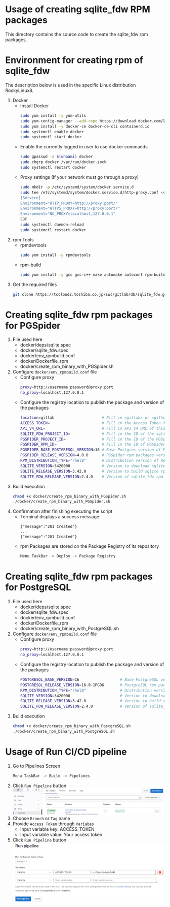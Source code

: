 Usage of creating sqlite_fdw RPM packages
=====================================

This directory contains the source code to create the sqlite_fdw rpm packages.

Environment for creating rpm of sqlite_fdw
=====================================
The description below is used in the specific Linux distribution RockyLinux8.
1. Docker
	- Install Docker
		```sh
		sudo yum install -y yum-utils
		sudo yum-config-manager --add-repo https://download.docker.com/linux/centos/docker-ce.repo
		sudo yum install -y docker-ce docker-ce-cli containerd.io
		sudo systemctl enable docker
		sudo systemctl start docker
		```
	- Enable the currently logged in user to use docker commands
		```sh
		sudo gpasswd -a $(whoami) docker
		sudo chgrp docker /var/run/docker.sock
		sudo systemctl restart docker
		```
	- Proxy settings (If your network must go through a proxy)
		```sh
		sudo mkdir -p /etc/systemd/system/docker.service.d
		sudo tee /etc/systemd/system/docker.service.d/http-proxy.conf << EOF
		[Service]
		Environment="HTTP_PROXY=http://proxy:port/"
		Environment="HTTPS_PROXY=http://proxy:port/"
		Environment="NO_PROXY=localhost,127.0.0.1"
		EOF
		sudo systemctl daemon-reload
		sudo systemctl restart docker
		```
2. rpm Tools
	- rpmdevtools
		```sh
		sudo yum install -y rpmdevtools
		```
	- rpm-build
		```sh
		sudo yum install -y gcc gcc-c++ make automake autoconf rpm-build
		```
3. Get the required files  
	```sh
	git clone https://tccloud2.toshiba.co.jp/swc/gitlab/db/sqlite_fdw.git
	```

Creating sqlite_fdw rpm packages for PGSpider
=====================================
1. File used here
	- docker/deps/sqlite.spec
	- docker/sqlite_fdw.spec
	- docker/env_rpmbuild.conf
	- docker/Dockerfile_rpm
	- docker/create_rpm_binary_with_PGSpider.sh
2. Configure `docker/env_rpmbuild.conf` file
	- Configure proxy
		```sh
		proxy=http://username:password@proxy:port
		no_proxy=localhost,127.0.0.1
		```
	- Configure the registry location to publish the package and version of the packages
		```sh
		location=gitlab 					# Fill in <gitlab> or <github>. In this project, please use <gitlab>
		ACCESS_TOKEN=						# Fill in the Access Token for authentication purposes to publish rpm packages to Package Registry
		API_V4_URL=							# Fill in API v4 URL of this repo. In this project please use <https://tccloud2.toshiba.co.jp/swc/gitlab/api/v4>
		SQLITE_FDW_PROJECT_ID=				# Fill in the ID of the sqlite_fdw project.		
		PGSPIDER_PROJECT_ID=				# Fill in the ID of the PGSpider project to get PGSpider rpm packages
		PGSPIDER_RPM_ID=					# Fill in the ID of PGSpider rpm packages
		PGSPIDER_BASE_POSTGRESQL_VERSION=16 # Base Postgres version of PGSpider
		PGSPIDER_RELEASE_VERSION=4.0.0		# PGSpider rpm packages version
		RPM_DISTRIBUTION_TYPE="rhel8"		# Distribution version of RedHat that the PGSpider rpm packages supports.
		SQLITE_VERSION=3420000				# Version to download sqlite source code
		SQLITE_RELEASE_VERSION=3.42.0		# Version to build sqlite rpm package
		SQLITE_FDW_RELEASE_VERSION=2.4.0	# Version of sqlite_fdw rpm package
		```
3. Build execution
	```sh
	chmod +x docker/create_rpm_binary_with_PGSpider.sh
	./docker/create_rpm_binary_with_PGSpider.sh
	```
4. Confirmation after finishing executing the script
	- Terminal displays a success message. 
		```
		{"message":"201 Created"}
		...
		{"message":"201 Created"}
		```
	- rpm Packages are stored on the Package Registry of its repository
		```sh
		Menu TaskBar -> Deploy -> Package Registry
		```

Creating sqlite_fdw rpm packages for PostgreSQL
=====================================
1. File used here
	- docker/deps/sqlite.spec
	- docker/sqlite_fdw.spec
	- docker/env_rpmbuild.conf
	- docker/Dockerfile_rpm
	- docker/create_rpm_binary_with_PostgreSQL.sh
2. Configure `docker/env_rpmbuild.conf` file
	- Configure proxy
		```sh
		proxy=http://username:password@proxy:port
		no_proxy=localhost,127.0.0.1
		```
	- Configure the registry location to publish the package and version of the packages
		```sh
		POSTGRESQL_BASE_VERSION=16 					# Base PostgreSQL version
		POSTGRESQL_RELEASE_VERSION=16.0-1PGDG		# PostgreSQL rpm packages version
		RPM_DISTRIBUTION_TYPE="rhel8"				# Distribution version of RedHat that the PostgreSQL rpm packages supports.
		SQLITE_VERSION=3420000						# Version to download sqlite source code
		SQLITE_RELEASE_VERSION=3.42.0				# Version to build sqlite rpm package
		SQLITE_FDW_RELEASE_VERSION=2.4.0			# Version of sqlite_fdw rpm package
		```
3. Build execution
	```sh
	chmod +x docker/create_rpm_binary_with_PostgreSQL.sh
	./docker/create_rpm_binary_with_PostgreSQL.sh
	```

Usage of Run CI/CD pipeline
=====================================
1. Go to Pipelines Screen
	```sh
	Menu TaskBar -> Build -> Pipelines
	```
2. Click `Run Pipeline` button  
![Alt text](images/BENZAITEN/pipeline_screen.PNG)
3. Choose `Branch` or `Tag` name
4. Provide `Access Token` through `Variabes`
	- Input variable key: ACCESS_TOKEN
	- Input variable value: Your access token
5. Click `Run Pipeline` button  
![Alt text](images/BENZAITEN/run_pipeline.PNG)